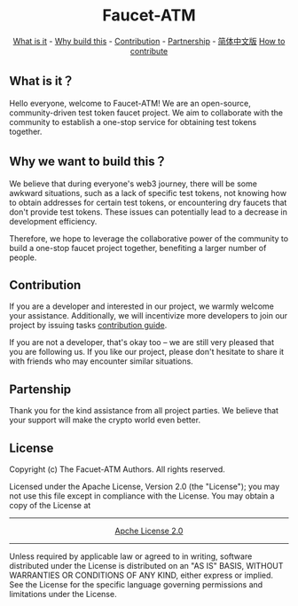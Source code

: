 <div align="center">

# Faucet-ATM


[What is it](#what-is-it) -
[Why build this](#why-you-want-to-build-this) -
[Contribution](#contributing) -
[Partnership](#partenshippar) - 
[简体中文版](Readme.zh-CN.md)
[How to contribute](./how_to_contribute.md)
</div>

## What is it？
Hello everyone, welcome to Faucet-ATM! We are an open-source, community-driven test token faucet project. We aim to collaborate with the community to establish a one-stop service for obtaining test tokens together.
## Why we want to build this？
We believe that during everyone's web3 journey, there will be some awkward situations, such as a lack of specific test tokens, not knowing how to obtain addresses for certain test tokens, or encountering dry faucets that don't provide test tokens. These issues can potentially lead to a decrease in development efficiency.   

Therefore, we hope to leverage the collaborative power of the community to build a one-stop faucet project together, benefiting a larger number of people.

## Contribution
If you are a developer and interested in our project, we warmly welcome your assistance. Additionally, we will incentivize more developers to join our project by issuing tasks [contribution guide](CONTRIBUTION.md).  

If you are not a developer, that's okay too – we are still very pleased that you are following us. If you like our project, please don't hesitate to share it with friends who may encounter similar situations.

## Partenship
Thank you for the kind assistance from all project parties. We believe that your support will make the crypto world even better.

## License
Copyright (c) The Facuet-ATM Authors. All rights reserved.

Licensed under the Apache License, Version 2.0 (the "License"); you may not use this file except in compliance with the License. You may obtain a copy of the License at 
<div align='center'>
    <hr>
    <a href='https://www.apache.org/licenses/LICENSE-2.0'>Apche License 2.0</a>
    <hr>
</div>  
Unless required by applicable law or agreed to in writing, software
distributed under the License is distributed on an "AS IS" BASIS,
WITHOUT WARRANTIES OR CONDITIONS OF ANY KIND, either express or implied.
See the License for the specific language governing permissions and
limitations under the License.
